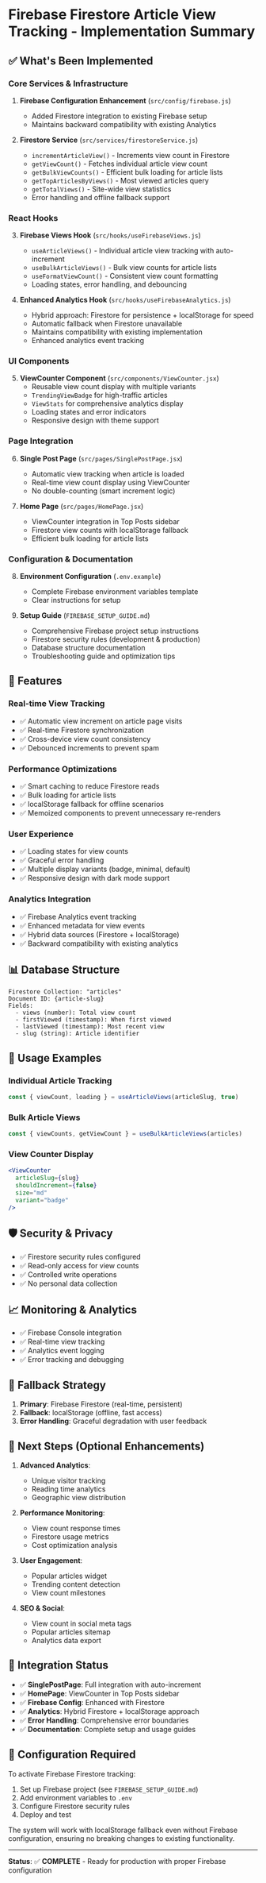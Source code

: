 # Firebase Firestore Article View Tracking - Implementation Summary

## ✅ What's Been Implemented

### Core Services & Infrastructure

1. **Firebase Configuration Enhancement** (`src/config/firebase.js`)
   - Added Firestore integration to existing Firebase setup
   - Maintains backward compatibility with existing Analytics

2. **Firestore Service** (`src/services/firestoreService.js`)
   - `incrementArticleView()` - Increments view count in Firestore
   - `getViewCount()` - Fetches individual article view count
   - `getBulkViewCounts()` - Efficient bulk loading for article lists
   - `getTopArticlesByViews()` - Most viewed articles query
   - `getTotalViews()` - Site-wide view statistics
   - Error handling and offline fallback support

### React Hooks

3. **Firebase Views Hook** (`src/hooks/useFirebaseViews.js`)
   - `useArticleViews()` - Individual article view tracking with auto-increment
   - `useBulkArticleViews()` - Bulk view counts for article lists
   - `useFormatViewCount()` - Consistent view count formatting
   - Loading states, error handling, and debouncing

4. **Enhanced Analytics Hook** (`src/hooks/useFirebaseAnalytics.js`)
   - Hybrid approach: Firestore for persistence + localStorage for speed
   - Automatic fallback when Firestore unavailable
   - Maintains compatibility with existing implementation
   - Enhanced analytics event tracking

### UI Components

5. **ViewCounter Component** (`src/components/ViewCounter.jsx`)
   - Reusable view count display with multiple variants
   - `TrendingViewBadge` for high-traffic articles
   - `ViewStats` for comprehensive analytics display
   - Loading states and error indicators
   - Responsive design with theme support

### Page Integration

6. **Single Post Page** (`src/pages/SinglePostPage.jsx`)
   - Automatic view tracking when article is loaded
   - Real-time view count display using ViewCounter
   - No double-counting (smart increment logic)

7. **Home Page** (`src/pages/HomePage.jsx`)
   - ViewCounter integration in Top Posts sidebar
   - Firestore view counts with localStorage fallback
   - Efficient bulk loading for article lists

### Configuration & Documentation

8. **Environment Configuration** (`.env.example`)
   - Complete Firebase environment variables template
   - Clear instructions for setup

9. **Setup Guide** (`FIREBASE_SETUP_GUIDE.md`)
   - Comprehensive Firebase project setup instructions
   - Firestore security rules (development & production)
   - Database structure documentation
   - Troubleshooting guide and optimization tips

## 🚀 Features

### Real-time View Tracking
- ✅ Automatic view increment on article page visits
- ✅ Real-time Firestore synchronization
- ✅ Cross-device view count consistency
- ✅ Debounced increments to prevent spam

### Performance Optimizations
- ✅ Smart caching to reduce Firestore reads
- ✅ Bulk loading for article lists
- ✅ localStorage fallback for offline scenarios
- ✅ Memoized components to prevent unnecessary re-renders

### User Experience
- ✅ Loading states for view counts
- ✅ Graceful error handling
- ✅ Multiple display variants (badge, minimal, default)
- ✅ Responsive design with dark mode support

### Analytics Integration
- ✅ Firebase Analytics event tracking
- ✅ Enhanced metadata for view events
- ✅ Hybrid data sources (Firestore + localStorage)
- ✅ Backward compatibility with existing analytics

## 📊 Database Structure

```
Firestore Collection: "articles"
Document ID: {article-slug}
Fields:
  - views (number): Total view count
  - firstViewed (timestamp): When first viewed
  - lastViewed (timestamp): Most recent view
  - slug (string): Article identifier
```

## 🔧 Usage Examples

### Individual Article Tracking
```jsx
const { viewCount, loading } = useArticleViews(articleSlug, true)
```

### Bulk Article Views
```jsx
const { viewCounts, getViewCount } = useBulkArticleViews(articles)
```

### View Counter Display
```jsx
<ViewCounter 
  articleSlug={slug}
  shouldIncrement={false}
  size="md"
  variant="badge"
/>
```

## 🛡️ Security & Privacy

- ✅ Firestore security rules configured
- ✅ Read-only access for view counts
- ✅ Controlled write operations
- ✅ No personal data collection

## 📈 Monitoring & Analytics

- ✅ Firebase Console integration
- ✅ Real-time view tracking
- ✅ Analytics event logging
- ✅ Error tracking and debugging

## 🔄 Fallback Strategy

1. **Primary**: Firebase Firestore (real-time, persistent)
2. **Fallback**: localStorage (offline, fast access)
3. **Error Handling**: Graceful degradation with user feedback

## 🎯 Next Steps (Optional Enhancements)

1. **Advanced Analytics**:
   - Unique visitor tracking
   - Reading time analytics
   - Geographic view distribution

2. **Performance Monitoring**:
   - View count response times
   - Firestore usage metrics
   - Cost optimization analysis

3. **User Engagement**:
   - Popular articles widget
   - Trending content detection
   - View count milestones

4. **SEO & Social**:
   - View count in social meta tags
   - Popular articles sitemap
   - Analytics data export

## 🔗 Integration Status

- ✅ **SinglePostPage**: Full integration with auto-increment
- ✅ **HomePage**: ViewCounter in Top Posts sidebar
- ✅ **Firebase Config**: Enhanced with Firestore
- ✅ **Analytics**: Hybrid Firestore + localStorage approach
- ✅ **Error Handling**: Comprehensive error boundaries
- ✅ **Documentation**: Complete setup and usage guides

## 📝 Configuration Required

To activate Firebase Firestore tracking:

1. Set up Firebase project (see `FIREBASE_SETUP_GUIDE.md`)
2. Add environment variables to `.env`
3. Configure Firestore security rules
4. Deploy and test

The system will work with localStorage fallback even without Firebase configuration, ensuring no breaking changes to existing functionality.

---

**Status**: ✅ **COMPLETE** - Ready for production with proper Firebase configuration
